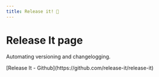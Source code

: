 ```yaml
---
title: Release it! 🚀
---
```


# Release It page

Automating versioning and changelogging.

\[Release It - Github]\(https\://github.com/release-it/release-it)

